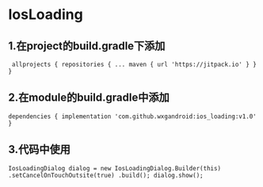 # IosLoading
## 1.在project的build.gradle下添加
` 
allprojects {
		repositories {
			...
			maven { url 'https://jitpack.io' }
		}
	}
`
## 2.在module的build.gradle中添加
`
dependencies {
	       implementation 'com.github.wxgandroid:ios_loading:v1.0'
	}
`
## 3.代码中使用
`
IosLoadingDialog dialog = new IosLoadingDialog.Builder(this)
                        .setCancelOnTouchOutsite(true)
                        .build();
                dialog.show();
`
